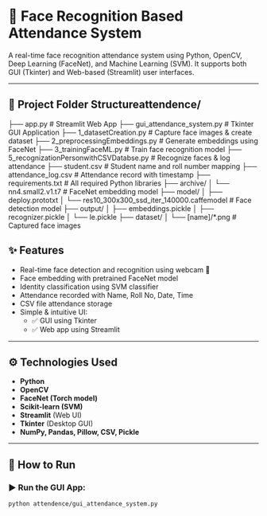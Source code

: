 # 📸 Face Recognition Based Attendance System

A real-time face recognition attendance system using Python, OpenCV, Deep Learning (FaceNet), and Machine Learning (SVM). It supports both GUI (Tkinter) and Web-based (Streamlit) user interfaces.

---

## 📁 Project Folder Structureattendence/
├── app.py # Streamlit Web App
├── gui_attendance_system.py # Tkinter GUI Application
├── 1_datasetCreation.py # Capture face images & create dataset
├── 2_preprocessingEmbeddings.py # Generate embeddings using FaceNet
├── 3_trainingFaceML.py # Train face recognition model
├── 5_recognizationPersonwithCSVDatabse.py # Recognize faces & log attendance
├── student.csv # Student name and roll number mapping
├── attendance_log.csv # Attendance record with timestamp
├── requirements.txt # All required Python libraries
├── archive/
│ └── nn4.small2.v1.t7 # FaceNet embedding model
├── model/
│ ├── deploy.prototxt
│ └── res10_300x300_ssd_iter_140000.caffemodel # Face detection model
├── output/
│ ├── embeddings.pickle
│ ├── recognizer.pickle
│ └── le.pickle
├── dataset/
│ └── [name]/*.png # Captured face images


## ✨ Features

- Real-time face detection and recognition using webcam 🎥
- Face embedding with pretrained FaceNet model
- Identity classification using SVM classifier
- Attendance recorded with Name, Roll No, Date, Time
- CSV file attendance storage
- Simple & intuitive UI:  
  - ✅ GUI using Tkinter  
  - ✅ Web app using Streamlit

---

## ⚙️ Technologies Used

- **Python**
- **OpenCV**
- **FaceNet (Torch model)**
- **Scikit-learn (SVM)**
- **Streamlit** (Web UI)
- **Tkinter** (Desktop GUI)
- **NumPy, Pandas, Pillow, CSV, Pickle**

---

## 🚀 How to Run

### ▶️ Run the GUI App:
```bash
python attendence/gui_attendance_system.py